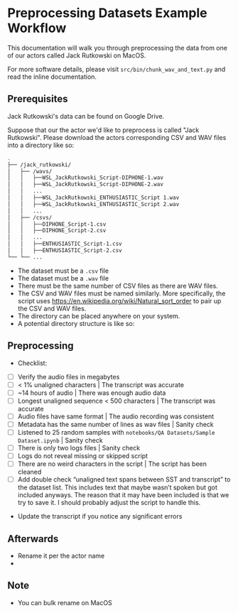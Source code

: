 # Preprocessing Datasets Example Workflow

This documentation will walk you through preprocessing the data from one of our actors called
Jack Rutkowski on MacOS.

For more software details, please visit `src/bin/chunk_wav_and_text.py` and read the inline
documentation.

## Prerequisites

Jack Rutkowski's data can be found on Google Drive.

Suppose that our the actor we'd like to preprocess is called "Jack Rutkowski". Please download
the actors corresponding CSV and WAV files into a directory like so:

```bash
.
├── /jack_rutkowski/
│   ├── /wavs/
│   │   ├──WSL_JackRutkowski_Script-DIPHONE-1.wav
│   │   ├──WSL_JackRutkowski_Script-DIPHONE-2.wav
│   │   ...
│   │   ├──WSL_JackRutkowski_ENTHUSIASTIC_Script 1.wav
│   │   ├──WSL_JackRutkowski_ENTHUSIASTIC_Script 2.wav
│   │   ...
│   ├── /csvs/
│   │   ├──DIPHONE_Script-1.csv
│   │   ├──DIPHONE_Script-2.csv
│   │   ...
│   │   ├──ENTHUSIASTIC_Script-1.csv
│   │   ├──ENTHUSIASTIC_Script-2.csv
└── └── ...
```

- The dataset must be a `.csv` file
- The dataset must be a `.wav` file
- There must be the same number of CSV files as there are WAV files.
- The CSV and WAV files must be named similarly. More specifically, the script uses
  https://en.wikipedia.org/wiki/Natural_sort_order to pair up the CSV and WAV files.
- The directory can be placed anywhere on your system.
- A potential directory structure is like so:

## Preprocessing

- Checklist:
- [ ] Verify the audio files in megabytes
- [ ] < 1% unaligned characters | The transcript was accurate
- [ ] ~14 hours of audio | There was enough audio data
- [ ] Longest unaligned sequence < 500 characters | The transcript was accurate
- [ ] Audio files have same format | The audio recording was consistent
- [ ] Metadata has the same number of lines as wav files | Sanity check
- [ ] Listened to 25 random samples with `notebooks/QA Datasets/Sample Dataset.ipynb` | Sanity check
- [ ] There is only two logs files | Sanity check
- [ ] Logs do not reveal missing or skipped script
- [ ] There are no weird characters in the script | The script has been cleaned
- [ ] Add double check “unaligned text spans between SST and transcript” to the dataset list. This includes text that maybe wasn’t spoken but got included anyways. The reason that it may have been included is that we try to save it. I should probably adjust the script to handle this.

- Update the transcript if you notice any significant errors

## Afterwards

- Rename it per the actor name
-

## Note

- You can bulk rename on MacOS
